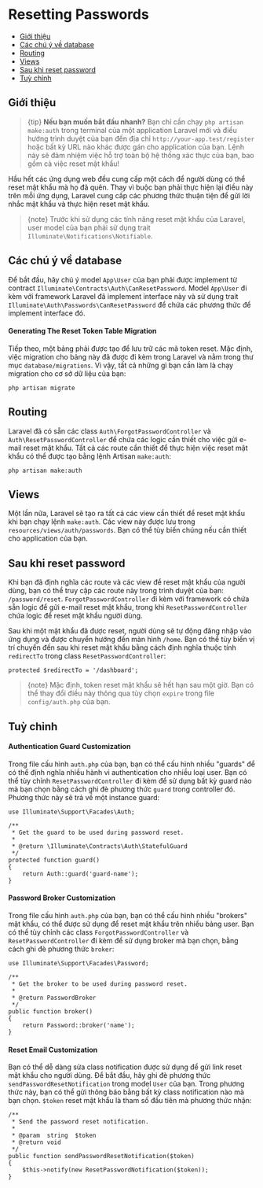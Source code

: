 # Resetting Passwords

- [Giới thiệu](#introduction)
- [Các chú ý về database](#resetting-database)
- [Routing](#resetting-routing)
- [Views](#resetting-views)
- [Sau khi reset password](#after-resetting-passwords)
- [Tuỳ chỉnh](#password-customization)

<a name="introduction"></a>
## Giới thiệu

> {tip} **Nếu bạn muốn bắt đầu nhanh?** Bạn chỉ cần chạy `php artisan make:auth` trong terminal của một application Laravel mới và điều hướng trình duyệt của bạn đến địa chỉ `http://your-app.test/register` hoặc bất kỳ URL nào khác được gán cho application của bạn. Lệnh này sẽ đảm nhiệm việc hỗ trợ toàn bộ hệ thống xác thực của bạn, bao gồm cả việc reset mật khẩu!

Hầu hết các ứng dụng web đều cung cấp một cách để người dùng có thể reset mật khẩu mà họ đã quên. Thay vì buộc bạn phải thực hiện lại điều này trên mỗi ứng dụng, Laravel cung cấp các phương thức thuận tiện để gửi lời nhắc mật khẩu và thực hiện reset mật khẩu.

> {note} Trước khi sử dụng các tính năng reset mật khẩu của Laravel, user model của bạn phải sử dụng trait `Illuminate\Notifications\Notifiable`.

<a name="resetting-database"></a>
## Các chú ý về database

Để bắt đầu, hãy chú ý model `App\User` của bạn phải được implement từ contract `Illuminate\Contracts\Auth\CanResetPassword`. Model `App\User` đi kèm với framework Laravel đã implement interface này và sử dụng trait `Illuminate\Auth\Passwords\CanResetPassword` để chứa các phương thức để implement interface đó.

#### Generating The Reset Token Table Migration

Tiếp theo, một bảng phải được tạo để lưu trữ các mã token reset. Mặc định, việc migration cho bảng này đã được đi kèm trong Laravel và nằm trong thư mục `database/migrations`. Vì vậy, tất cả những gì bạn cần làm là chạy migration cho cơ sở dữ liệu của bạn:

    php artisan migrate

<a name="resetting-routing"></a>
## Routing

Laravel đã có sẵn các class `Auth\ForgotPasswordController` và `Auth\ResetPasswordController` để chứa các logic cần thiết cho việc gửi e-mail reset mật khẩu. Tất cả các route cần thiết để thực hiện việc reset mật khẩu có thể được tạo bằng lệnh Artisan `make:auth`:

    php artisan make:auth

<a name="resetting-views"></a>
## Views

Một lần nữa, Laravel sẽ tạo ra tất cả các view cần thiết để reset mật khẩu khi bạn chạy lệnh `make:auth`. Các view này được lưu trong `resources/views/auth/passwords`. Bạn có thể tùy biến chúng nếu cần thiết cho application của bạn.

<a name="after-resetting-passwords"></a>
## Sau khi reset password

Khi bạn đã định nghĩa các route và các view để reset mật khẩu của người dùng, bạn có thể truy cập các route này trong trình duyệt của bạn: `/password/reset`. `ForgotPasswordController` đi kèm với framework có chứa sẵn logic để gửi e-mail reset mật khẩu, trong khi `ResetPasswordController` chứa logic để reset mật khẩu người dùng.

Sau khi một mật khẩu đã được reset, người dùng sẽ tự động đăng nhập vào ứng dụng và được chuyển hướng đến màn hình `/home`. Bạn có thể tùy biến vị trí chuyển đến sau khi reset mật khẩu bằng cách định nghĩa thuộc tính `redirectTo` trong class `ResetPasswordController`:

    protected $redirectTo = '/dashboard';

> {note} Mặc định, token reset mật khẩu sẽ hết hạn sau một giờ. Bạn có thể thay đổi điều này thông qua tùy chọn `expire` trong file `config/auth.php` của bạn.

<a name="password-customization"></a>
## Tuỳ chỉnh

#### Authentication Guard Customization

Trong file cấu hình `auth.php` của bạn, bạn có thể cấu hình nhiều "guards" để có thể định nghĩa nhiều hành vi authentication cho nhiều loại user. Bạn có thể tùy chỉnh `ResetPasswordController` đi kèm để sử dụng bất kỳ guard nào mà bạn chọn bằng cách ghi đè phương thức `guard` trong controller đó. Phương thức này sẽ trả về một instance guard:

    use Illuminate\Support\Facades\Auth;

    /**
     * Get the guard to be used during password reset.
     *
     * @return \Illuminate\Contracts\Auth\StatefulGuard
     */
    protected function guard()
    {
        return Auth::guard('guard-name');
    }

#### Password Broker Customization

Trong file cấu hình `auth.php` của bạn, bạn có thể cấu hình nhiều "brokers" mật khẩu, có thể được sử dụng để reset mật khẩu trên nhiều bảng user. Bạn có thể tùy chỉnh các class `ForgotPasswordController` và `ResetPasswordController` đi kèm để sử dụng broker mà bạn chọn, bằng cách ghi đè phương thức `broker`:

    use Illuminate\Support\Facades\Password;

    /**
     * Get the broker to be used during password reset.
     *
     * @return PasswordBroker
     */
    public function broker()
    {
        return Password::broker('name');
    }

#### Reset Email Customization

Bạn có thể dễ dàng sửa class notification được sử dụng để gửi link reset mật khẩu cho người dùng. Để bắt đầu, hãy ghi đè phương thức `sendPasswordResetNotification` trong model `User` của bạn. Trong phương thức này, bạn có thể gửi thông báo bằng bất kỳ class notification nào mà bạn chọn. `$token` reset mật khẩu là tham số đầu tiên mà phương thức nhận:

    /**
     * Send the password reset notification.
     *
     * @param  string  $token
     * @return void
     */
    public function sendPasswordResetNotification($token)
    {
        $this->notify(new ResetPasswordNotification($token));
    }
